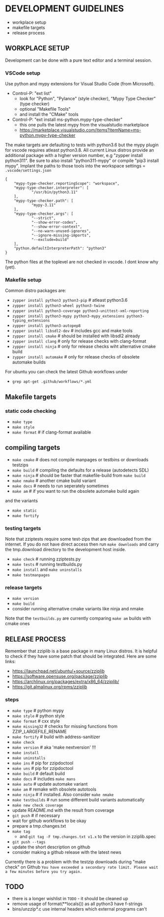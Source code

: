 # DEVELOPMENT GUIDELINES

* workplace setup
* makefile targets
* release process

## WORKPLACE SETUP

Development can be done with a pure text editor and a terminal session.

### VSCode setup

Use python and mypy extensions for Visual Studio Code (from Microsoft).

* Control-P: "ext list"
  * look for "Python", "Pylance" (style checker), "Mypy Type Checker" (type checker)
  * optional "Makefile Tools"
  * and install the "CMake" tools
* Control-P: "ext install ms-python.mypy-type-checker"
  * this one pulls the latest mypy from the visualstudio marketplace
  * https://marketplace.visualstudio.com/items?itemName=ms-python.mypy-type-checker

The make targets are defaulting to tests with python3.6 but the mypy plugin
for vscode requires atleast python3.8. All current Linux distros provide an
additional package with a higher version number, e.g "zypper install python311".
Be sure to also install "python311-mypy" or compile "pip3 install mypy". 
Implant the paths to those tools into the workspace settings = `.vscode/settings.json`

    {
        "mypy-type-checker.reportingScope": "workspace",
        "mypy-type-checker.interpreter": [
                "/usr/bin/python3.11"
        ],
        "mypy-type-checker.path": [
                "mypy-3.11"
        ],
        "mypy-type-checker.args": [
                "--strict",
                "--show-error-codes",
                "--show-error-context",
                "--no-warn-unused-ignores",
                "--ignore-missing-imports",
                "--exclude=build"
        ],
        "python.defaultInterpreterPath": "python3"
    }

The python files at the toplevel are not checked in vscode. I dont know why (yet).

### Makefile setup

Common distro packages are:
* `zypper install python3 python3-pip` # atleast python3.6
* `zypper install python3-wheel python3-twine`
* `zypper install python3-coverage python3-unittest-xml-reporting`
* `zypper install python3-mypy python3-mypy_extensions python3-typing_extensions`
* `zypper install python3-autopep8`
* `zypper install libsdl2-dev` # includes gcc and make tools
* `zypper install cmake` # should be installed with libsdl2 already
* `zypper install clang` # only for release checks with clang-format
* `zypper install ninja` # only for release checks wiht alternative cmake build
* `zypper install automake` # only for release checks of obsolete automake builds

For ubuntu you can check the latest Github workflows under
* `grep apt-get .github/workflows/*.yml`

## Makefile targets

### static code checking

* `make type`
* `make style`
* `make format` # if clang-format available

## compiling targets

* `make cmake` # does not compile manpages or testbins or downloads testzips
* `make build` # compiling the defaults for a release (autodetects SDL)
* `make ninja` # should be faster that makefile-build from `make build`
* `make nmake` # another cmake build variant
* `make docs`  # needs to run seperately sometimes
* `make am`    # if you want to run the obsolete automake build again

and the variants

* `make static`
* `make fortify`

### testing targets

Note that zziptests require some test-zips that are downloaded from the internet.
If you do not have direct access then run `make downloads` and carry the tmp.download
directory to the development host inside.

* `make check` # running zziptests.py 
* `make tests` # running testbuilds.py 
* `make install` and `make uninstalls`
* `make testmanpages`

### release targets

* `make version`
* `make build`
* consider running alternative cmake variants like ninja and nmake

Note that the `testbuilds.py` are currently comparing `make am` builds with cmake ones

## RELEASE PROCESS

Remember that zziplib is a base package in many Linux distros. It is helpful to check
if they have some patch that should be integrated. Here are some links:

* https://launchpad.net/ubuntu/+source/zziplib
* https://software.opensuse.org/package/zziplib
* https://archlinux.org/packages/extra/x86_64/zziplib/
* https://git.almalinux.org/rpms/zziplib

### steps
* `make type`   # python mypy
* `make style`  # python style
* `make format` # cxx style
* `make missing32` # checks for missing functions from ZZIP_LARGEFILE_RENAME
* `make fortify` # build with address-sanitizer
* `make check`
* `make version` # aka 'make nextversion' !!!
* `make install` 
* `make uninstalls`
* `make ins` # pip for zzipdoctool
* `make uns` # pip for zzipdoctool
* `make build` # default build
* `make docs` # includes `make mans`
* `make auto` # update automake variant
* `make am`   # remake with obsolete autotools
* `make ninja` # if installed. Also consider `make nmake`
* `make testbuilds` # run some different build variants automatically
* `make new check coverage` 
* update README.md with the result from coverage
* `git push` # if necessary
* wait for github workflows to be okay
* prepare a tmp.changes.txt
* `make tag` 
   * and `git tag -F tmp.changes.txt v1.x` to the version in zziplib.spec
* `git push --tags`
* update the short description on github
* consider making a github release with the latest news

Currently there is a problem with the testzip downloads during "make check" on Github
`You have exceeded a secondary rate limit. Please wait a few minutes before you try again.`

## TODO

* there is a longer wishlist in `TODO` - it should be cleaned up
* remove usage of format(**locals()) as all python3 have f-strings
* bins/unzzip*.c use internal headers which external programs can't
